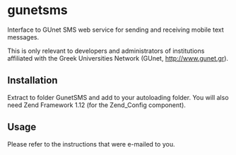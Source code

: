 gunetsms
========

Interface to GUnet SMS web service for sending and receiving mobile text messages.

This is only relevant to developers and administrators of institutions affiliated
with the Greek Universities Network (GUnet, http://www.gunet.gr).


Installation
------------

Extract to folder GunetSMS and add to your autoloading folder. You will also need
Zend Framework 1.12 (for the Zend_Config component).


Usage
-----

Please refer to the instructions that were e-mailed to you.

